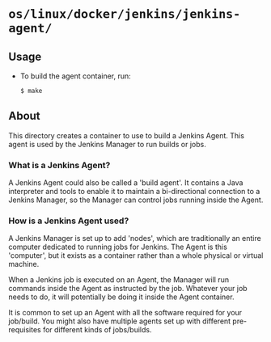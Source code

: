 # `os/linux/docker/jenkins/jenkins-agent/`

## Usage
 - To build the agent container, run:
   ```bash
   $ make
   ```

## About
This directory creates a container to use to build a Jenkins Agent. This agent is used by the Jenkins Manager to run builds or jobs.

### What is a Jenkins Agent?
A Jenkins Agent could also be called a 'build agent'. It contains a Java interpreter and tools to enable it to maintain a bi-directional connection to a Jenkins Manager, so the Manager can control jobs running inside the Agent.

### How is a Jenkins Agent used?
A Jenkins Manager is set up to add 'nodes', which are traditionally an entire computer dedicated to running jobs for Jenkins. The Agent is this 'computer', but it exists as a container rather than a whole physical or virtual machine.

When a Jenkins job is executed on an Agent, the Manager will run commands inside the Agent as instructed by the job. Whatever your job needs to do, it will potentially be doing it inside the Agent container.

It is common to set up an Agent with all the software required for your job/build. You might also have multiple agents set up with different pre-requisites for different kinds of jobs/builds.
